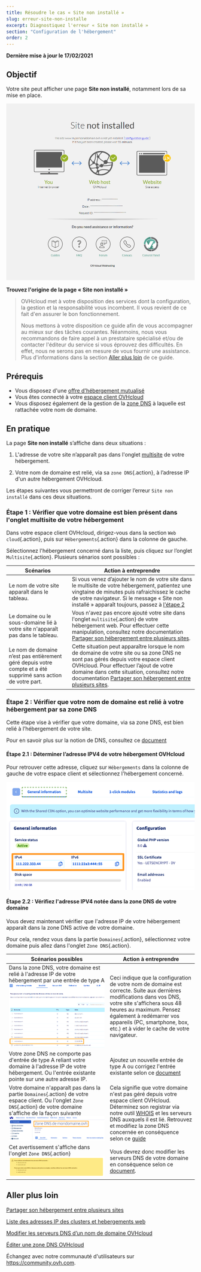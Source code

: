 ```yaml
---
title: Résoudre le cas « Site non installé »
slug: erreur-site-non-installe
excerpt: Diagnostiquez l'erreur « Site non installé »
section: "Configuration de l'hébergement"
order: 2
---
```


**Dernière mise à jour le 17/02/2021**


## Objectif

Votre site peut afficher une page **Site non installé**, notamment lors de sa mise en place.

![site-not-installed](images/site-not-installed.png)

**Trouvez l'origine de la page « Site non installé »**

> OVHcloud met à votre disposition des services dont la configuration, la gestion et la responsabilité vous incombent. Il vous revient de ce fait d'en assurer le bon fonctionnement.
> 
> Nous mettons à votre disposition ce guide afin de vous accompagner au mieux sur des tâches courantes. Néanmoins, nous vous recommandons de faire appel à un prestataire spécialisé et/ou de contacter l'éditeur du service si vous éprouvez des difficultés. En effet, nous ne serons pas en mesure de vous fournir une assistance. Plus d'informations dans la section [Aller plus loin](../erreur-site-non-installe/#aller-plus-loin_1) de ce guide.

## Prérequis

- Vous disposez d'une [offre d'hébergement mutualisé](https://www.ovh.com/fr/hebergement-web/)
- Vous êtes connecté à votre [espace client OVHcloud](https://www.ovh.com/auth/?action=gotomanager&from=https://www.ovh.com/fr/&ovhSubsidiary=fr)
- Vous disposez également de la gestion de la [zone DNS](https://docs.ovh.com/fr/domains/editer-ma-zone-dns/) à laquelle est rattachée votre nom de domaine.

## En pratique

La page **Site non installé** s’affiche dans deux situations :

1. L'adresse de votre site n’apparaît pas dans l'onglet [multisite](../multisites-configurer-un-multisite-sur-mon-hebergement-web/#etape-1-acceder-a-la-gestion-multisite) de votre hébergement.

2. Votre nom de domaine est relié, via sa `zone DNS`{.action}, à l’adresse IP d'un autre hébergement OVHcloud. 

Les étapes suivantes vous permettront de corriger l’erreur `Site non installé` dans ces deux situations.

### Étape 1 : Vérifier que votre domaine est bien présent dans l'onglet multisite de votre hébergement

Dans votre espace client OVHcloud, dirigez-vous dans la section `Web cloud`{.action}, puis sur `Hébergements`{.action} dans la colonne de gauche.

Sélectionnez l'hébergement concerné dans la liste, puis cliquez sur l’onglet `Multisite`{.action}. Plusieurs sénarios sont possibles : 

|Scénarios|Action à entreprendre|
|---|---|
|Le nom de votre site apparaît dans le tableau.|Si vous venez d’ajouter le nom de votre site dans le multisite de votre hébergement, patientez une vingtaine de minutes puis rafraichissez le cache de votre navigateur. Si le message « Site non installé » apparaît toujours, passez à [l'étape 2](../#checkdomainlink)|
|Le domaine ou le sous-domaine lié à votre site n'apparaît pas dans le tableau.|Vous n'avez pas encore ajouté votre site dans l'onglet `multisite`{.action} de votre hébergement web. Pour effectuer cette manipulation, consultez notre documentation [Partager son hébergement entre plusieurs sites](../multisites-configurer-un-multisite-sur-mon-hebergement-web/#etape-2-ajouter-un-domaine-ou-un-sous-domaine).|
|Le nom de domaine n’est pas entièrement géré depuis votre compte et a été supprimé sans action de votre part.|Cette situation peut apparaître lorsque le nom de domaine de votre site ou sa zone DNS ne sont pas gérés depuis votre espace client OVHcloud. Pour effectuer l’ajout de votre domaine dans cette situation, consultez notre documentation [Partager son hébergement entre plusieurs sites](../multisites-configurer-un-multisite-sur-mon-hebergement-web/#etape-22-ajouter-un-nom-de-domaine-externe).|

### Étape 2 : Vérifier que votre nom de domaine est relié à votre hébergement par sa zone DNS <a name="checkdomainlink"></a>

Cette étape vise à vérifier que votre domaine, via sa zone DNS, est bien relié à l’hébergement de votre site.

Pour en savoir plus sur la notion de DNS, consultez ce [document](https://docs.ovh.com/fr/domains/editer-ma-zone-dns/)


#### Étape 2.1 : Déterminer l’adresse IPV4 de votre hébergement OVHcloud

Pour retrouver cette adresse, cliquez sur `Hébergements` dans la colonne de gauche de votre espace client et sélectionnez l'hébergement concerné.

![hosting-general-informations](images/hosting-general-informations.png)


#### Étape 2.2 : Vérifiez l'adresse IPV4 notée dans la zone DNS de votre domaine

Vous devez maintenant vérifier que l'adresse IP de votre hébergement apparaît dans la zone DNS active de votre domaine.

Pour cela, rendez vous dans la partie `Domaines`{.action}, sélectionnez votre domaine puis allez dans l'onglet `Zone DNS`{.action}.

|Scénarios possibles|Action à entreprendre|
|---|---|
|Dans la zone DNS, votre domaine est relié à l'adresse IP de votre hébergement par une entrée de type A ![zoneDNS_IP2](images/zoneDNS_IP2.png)|Ceci indique que la configuration de votre nom de domaine est correcte. Suite aux dernières modifications dans vos DNS, votre site s'affichera sous 48 heures au maximum. Pensez également à redémarrer vos appareils (PC, smartphone, box, etc.) et à vider le cache de votre navigateur.|
|Votre zone DNS ne comporte pas d'entrée de type A reliant votre domaine à l'adresse IP de votre hébergement. Ou l'entrée existante pointe sur une autre adresse IP.|Ajoutez un nouvelle entrée de type A ou corrigez l'entrée existante selon ce [document](https://docs.ovh.com/fr/domains/generalites-serveurs-dns/)|
|Votre domaine n'apparaît pas dans la partie `Domaines`{.action} de votre espace client. Ou l'onglet `Zone DNS`{.action} de votre domaine s'affiche de la façon suivante ![zoneDNS_NDD_pas_sur_lEC2](images/zoneDNS_NDD_pas_sur_lEC2.png)|Cela signifie que votre domaine n'est pas géré depuis votre espace client OVHcloud. Déterminez son registrar via notre outil [WHOIS](https://www.ovh.com/fr/support/outils/check_whois.pl) et les serveurs DNS auxquels il est lié. Retrouvez et modifiez la zone DNS concernée en conséquence selon ce [guide](https://docs.ovh.com/fr/hosting/multisites-configurer-un-multisite-sur-mon-hebergement-web/#etape-22-ajouter-un-nom-de-domaine-externe)|
|Cet avertissement s'affiche dans l'onglet `Zone DNS`{.action} ![avertissement_zoneDNS_pas_sur_srv_DNS](images/avertissement_zoneDNS_pas_sur_srv_DNS.png)|Vous devrez donc modifier les serveurs DNS de votre domaine en conséquence selon ce [document](https://docs.ovh.com/fr/domains/editer-ma-zone-dns/). 


## Aller plus loin

[Partager son hébergement entre plusieurs sites](../multisites-configurer-un-multisite-sur-mon-hebergement-web/)

[Liste des adresses IP des clusters et hebergements web](../liste-des-adresses-ip-des-clusters-et-hebergements-web/)

[Modifier les serveurs DNS d’un nom de domaine OVHcloud](https://docs.ovh.com/fr/domains/generalites-serveurs-dns/)

[Éditer une zone DNS OVHcloud](https://docs.ovh.com/fr/domains/editer-ma-zone-dns/)

Échangez avec notre communauté d'utilisateurs sur <https://community.ovh.com>.
